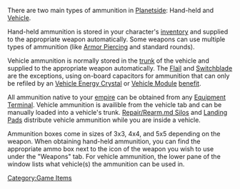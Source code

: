 There are two main types of ammunition in
[Planetside](Planetside.md): Hand-held and
[Vehicle](Vehicle.md).

Hand-held ammunition is stored in your character's
[inventory](inventory.md) and supplied to the appropriate weapon
automatically. Some weapons can use multiple types of ammunition (like
[Armor Piercing](Armor_Piercing.md) and standard rounds).

Vehicle ammunition is normally stored in the [trunk](trunk.md)
of the vehicle and supplied to the appropriate weapon automatically. The
[Flail](Flail.md) and [Switchblade](Switchblade.md) are
the exceptions, using on-board capacitors for ammunition that can only
be refiled by an [Vehicle Energy
Crystal](Vehicle_Energy_Crystal.md) or [Vehicle
Module](Vehicle_Module.md) [benefit](Module_benefit.md).

All ammunition native to your [empire](empire.md) can be
obtained from any [Equipment Terminal](Equipment_Terminal.md).
Vehicle ammunition is availible from the vehicle tab and can be manually
loaded into a vehicle's trunk. [Repair/Rearm.md
Silos](Repair_Rearm_Silo.md) and [Landing
Pads](Landing_Pad.md) distribute vehicle ammunition while you
are inside a vehicle.

Ammunition boxes come in sizes of 3x3, 4x4, and 5x5 depending on the
weapon. When obtaining hand-held ammunition, you can find the
appropriate ammo box next to the icon of the weapon you wish to use
under the "Weapons" tab. For vehicle ammunition, the lower pane of the
window lists what vehicle(s) the ammunition can be used in.

[Category:Game Items](Category:Game_Items.md)
